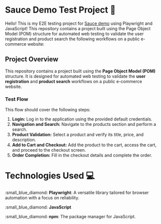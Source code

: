 # Sauce Demo Test Project :rocket:
Hello! This is my E2E testing project for <a href="https://www.saucedemo.com/">Sauce demo</a> using Playwright and JavaScript!
This repository contains a project built using the Page Object Model (POM) structure for automated web testing to validate the user registration and product search the following workflows on a public e-commerce website:

<h2>Project Overview</h2> 
<p>
  This repository contains a project built using the <strong>Page Object Model (POM)</strong> structure.
  It is designed for automated web testing to validate the <strong>user registration</strong> and 
  <strong>product search</strong> workflows on a public e-commerce website.
</p>

<h3>Test Flow</h3>
<p>This flow should cover the following steps:</p>
<ol>
  <li><strong>Login:</strong> Log in to the application using the provided default credentials.</li>
  <li><strong>Navigation and Search:</strong> Navigate to the products section and perform a search.</li>
  <li><strong>Product Validation:</strong> Select a product and verify its title, price, and description.</li>
  <li><strong>Add to Cart and Checkout:</strong> Add the product to the cart, access the cart, and proceed to the checkout screen.</li>
  <li><strong>Order Completion:</strong> Fill in the checkout details and complete the order.</li>
</ol>

# Technologies Used :computer:
<p> :small_blue_diamond: <strong>Playwright</strong>: A versatile library tailored for browser automation with a focus on reliability. </p>
<p> :small_blue_diamond: <strong>JavaScript</strong> </p>
<p>:small_blue_diamond:<strong> npm</strong>: The package manager for JavaScript.</p>
